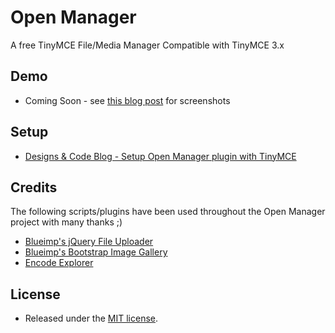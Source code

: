 Open Manager
============

A free TinyMCE File/Media Manager 
Compatible with TinyMCE 3.x

## Demo
 - Coming Soon - see [this blog post]() for screenshots

## Setup
 - [Designs & Code Blog - Setup Open Manager plugin with TinyMCE](http://www.designsandcode.com/261/open-manager-tinymce-file-manager/)

## Credits
The following scripts/plugins have been used throughout the Open Manager project with many thanks ;)

 - [Blueimp's jQuery File Uploader](https://github.com/blueimp/jQuery-File-Upload)
 - [Blueimp's Bootstrap Image Gallery](https://github.com/blueimp/Bootstrap-Image-Gallery)
 - [Encode Explorer](http://encode-explorer.siineiolekala.net/)

## License
 - Released under the [MIT license](http://opensource.org/licenses/MIT).
